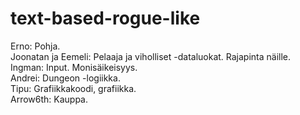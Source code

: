 # text-based-rogue-like


Erno: Pohja. <br />
Joonatan ja Eemeli: Pelaaja ja viholliset -dataluokat. Rajapinta näille. <br />
Ingman: Input. Monisäikeisyys. <br />
Andrei: Dungeon -logiikka. <br />
Tipu: Grafiikkakoodi, grafiikka. <br />
Arrow6th: Kauppa. <br />
